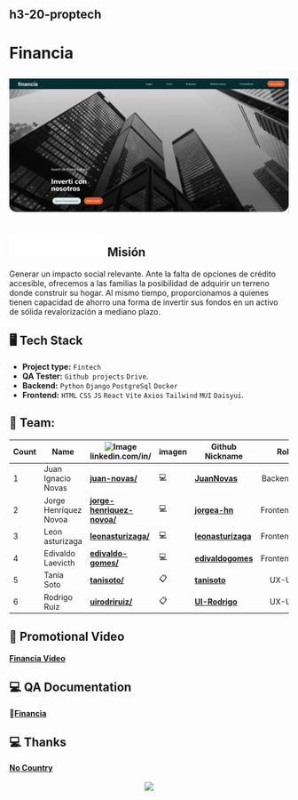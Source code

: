 ## h3-20-proptech

# Financia


## ![alt text](image.png)

## ![logo](logo-white.png) Misión 
Generar un impacto social relevante. Ante la falta de opciones
de crédito accesible, ofrecemos a las familias la posibilidad de adquirir un terreno
donde construir su hogar. Al mismo tiempo, proporcionamos a quienes tienen
capacidad de ahorro una forma de invertir sus fondos en un activo de sólida
revalorización a mediano plazo. 

## 🖥 Tech Stack 

 * **Project type:** `Fintech`
 * **QA Tester:** `Github projects` `Drive`.
 * **Backend:** `Python` `Django` `PostgreSql` `Docker`
 * **Frontend:** `HTML` `CSS` `JS` `React` `Vite` `Axios` `Tailwind` `MUI` `Daisyui`.

## 📌 Team:


| Count | Name | <img src="https://static.licdn.com/aero-v1/sc/h/3loy7tajf3n0cho89wgg0fjre?raw=true" alt="Image" width="28vw"> <br /> linkedin.com/in/ | imagen| Github <br/> Nickname| Role <br /> |
| --- |--- | --- | --- | --- | ---: |
| 1  | Juan Ignacio Novas | [**juan-novas/**](https://www.linkedin.com/in/juan-novas/) | 💻 | [**JuanNovas**](https://github.com/JuanNovas) | Backend   |
| 2  | Jorge Henríquez Novoa | [**jorge-henriquez-novoa/**](https://www.linkedin.com/in/jorge-henriquez-novoa) | 💻 | [**jorgea-hn**](https://github.com/jorgea-hn) | Frontend   |
| 3  | Leon asturizaga | [**leonasturizaga/**](https://www.linkedin.com/in/leon-asturizaga-94a80377) | 💻| [**leonasturizaga**](https://github.com/leonasturizaga) | Frontend   |
| 4  | Edivaldo Laevicth | [**edivaldo-gomes/**](https://www.linkedin.com/in/edivaldo-gomes/) | 💻 | [**edivaldogomes**](https://github.com/edivaldogomes) | Frontend   |
| 5  | Tania Soto | [**tanisoto/**](https://www.linkedin.com/in/tanisoto) | 📋 | [**tanisoto**](https://github.com/tanisoto) | UX-UI   |
| 6  | Rodrigo Ruiz| [**uirodriruiz/**](https://www.linkedin.com/in/uirodriruiz)| 📋 | [**UI-Rodrigo**](https://github.com/UI-Rodrigo) | UX-UI   |

## 🎥 Promotional Video

[**Financia Video**](https://www.youtube.com/watch?v=financiaVideoUpload)

## 💻 QA Documentation

📂[**Financia**](https://drive.google.com/drive/folders/1UHTC5PIY-nA50L7BCqkimUvDGaVeCUF1?usp=drive_link)

## 💻 Thanks

[**No Country**](https://www.nocountry.tech/)

<div style="text-align: center;">
  <img src="https://encrypted-tbn0.gstatic.com/images?q=tbn:ANd9GcQsukYB3HL90LSwYv_RIR2O2OlCV8Sbkx2eNHv8nRvOu8L16FxLQ0nPzY02wQ_BJOfQZw&usqp=CAU" align="center" width="324"/>
</div>